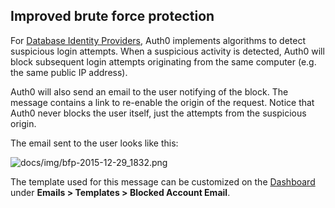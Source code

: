 ## Improved brute force protection

For [Database Identity Providers](docs/connections/database), Auth0 implements algorithms to detect suspicious login attempts. 
When a suspicious activity is detected, Auth0 will block subsequent login attempts originating from the same computer (e.g. the same public IP address). 

Auth0 will also send an email to the user notifying of the block. The message contains a link to re-enable the origin of the request. Notice that Auth0 never blocks the user itself, just the attempts from the suspicious origin.

The email sent to the user looks like this:

 ![docs/img/bfp-2015-12-29_1832.png](/media/articles/brute-force-protection/bfp-2015-12-29_1832.png)

The template used for this message can be customized on the [Dashboard](${uiURL}/#/emails) under __Emails > Templates > Blocked Account Email__.
